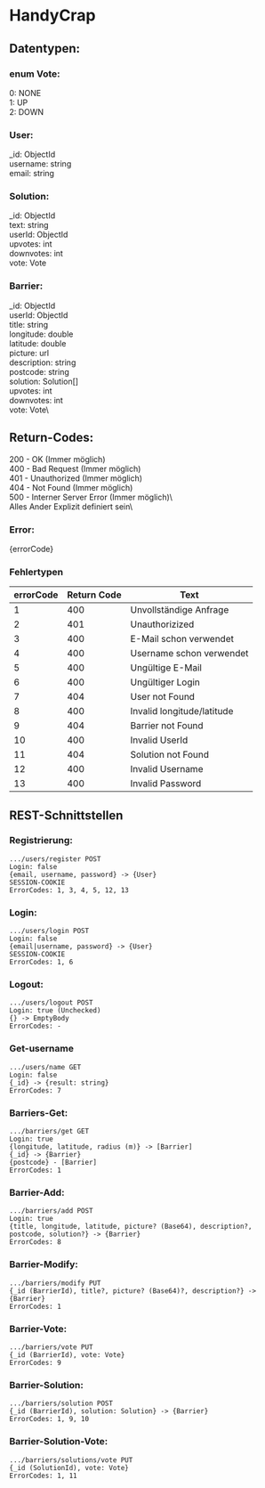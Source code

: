 # HandyCrap
## Datentypen:

### enum Vote:
0: NONE\
1: UP\
2: DOWN

### User:
_id: ObjectId\
username: string\
email: string

### Solution:
_id: ObjectId\
text: string\
userId: ObjectId\
upvotes: int\
downvotes: int\
vote: Vote

### Barrier:
_id: ObjectId\
userId: ObjectId\
title: string\
longitude: double\
latitude: double\
picture: url\
description: string\
postcode: string\
solution: Solution[]\
upvotes: int\
downvotes: int\
vote: Vote\

## Return-Codes: 
200 - OK (Immer möglich)\
400 - Bad Request (Immer möglich)\
401 - Unauthorized (Immer möglich)\
404 - Not Found (Immer möglich)\
500 - Interner Server Error (Immer möglich)\          
Alles Ander Explizit definiert sein\
### Error:
{errorCode}
### Fehlertypen

| errorCode | Return Code | Text |
--- | --- | ---
1 | 400 | Unvollständige Anfrage
2 | 401 | Unauthorizized
3 | 400 | E-Mail schon verwendet
4 | 400 | Username schon verwendet
5 | 400 | Ungültige E-Mail
6 | 400 | Ungültiger Login
7 | 404 | User not Found
8 | 400 | Invalid longitude/latitude
9 | 404 | Barrier not Found
10 | 400 | Invalid UserId
11| 404 | Solution not Found
12 | 400 | Invalid Username
13 | 400 | Invalid Password

## REST-Schnittstellen
### Registrierung:
    .../users/register POST
    Login: false
    {email, username, password} -> {User}
    SESSION-COOKIE
    ErrorCodes: 1, 3, 4, 5, 12, 13
### Login:
    .../users/login POST
    Login: false
    {email|username, password} -> {User}
    SESSION-COOKIE
    ErrorCodes: 1, 6
### Logout:
    .../users/logout POST
    Login: true (Unchecked)
    {} -> EmptyBody
    ErrorCodes: -
### Get-username
    .../users/name GET
    Login: false
    {_id} -> {result: string}
    ErrorCodes: 7

### Barriers-Get:
    .../barriers/get GET
    Login: true
    {longitude, latitude, radius (m)} -> [Barrier]
    {_id} -> {Barrier}
    {postcode} - [Barrier]
    ErrorCodes: 1

### Barrier-Add:
    .../barriers/add POST
    Login: true
    {title, longitude, latitude, picture? (Base64), description?, postcode, solution?} -> {Barrier}
    ErrorCodes: 8

### Barrier-Modify:
    .../barriers/modify PUT
    {_id (BarrierId), title?, picture? (Base64)?, description?} -> {Barrier}
    ErrorCodes: 1
### Barrier-Vote: 
    .../barriers/vote PUT
    {_id (BarrierId), vote: Vote}
    ErrorCodes: 9

### Barrier-Solution:
    .../barriers/solution POST
    {_id (BarrierId), solution: Solution} -> {Barrier}
    ErrorCodes: 1, 9, 10

### Barrier-Solution-Vote: 
    .../barriers/solutions/vote PUT
    {_id (SolutionId), vote: Vote}
    ErrorCodes: 1, 11
